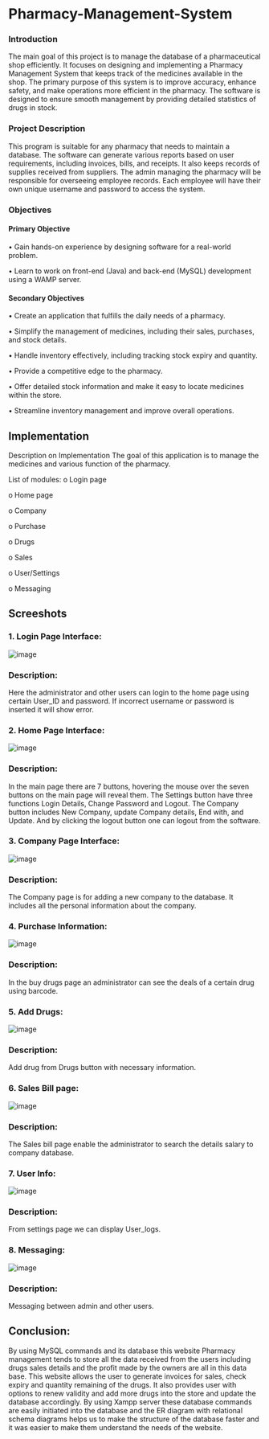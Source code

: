 
# Pharmacy-Management-System
### Introduction
The main goal of this project is to manage the database of a pharmaceutical shop efficiently. It focuses on designing and implementing a Pharmacy Management System that keeps track of the medicines available in the shop. The primary purpose of this system is to improve accuracy, enhance safety, and make operations more efficient in the pharmacy. The software is designed to ensure smooth management by providing detailed statistics of drugs in stock.

### Project Description
This program is suitable for any pharmacy that needs to maintain a database. The software can generate various reports based on user requirements, including invoices, bills, and receipts. It also keeps records of supplies received from suppliers. The admin managing the pharmacy will be responsible for overseeing employee records. Each employee will have their own unique username and password to access the system.

### Objectives
#### Primary Objective

•	Gain hands-on experience by designing software for a real-world problem.

•	Learn to work on front-end (Java) and back-end (MySQL) development using a WAMP server.

#### Secondary Objectives
•	Create an application that fulfills the daily needs of a pharmacy.

•	Simplify the management of medicines, including their sales, purchases, and stock details.

•	Handle inventory effectively, including tracking stock expiry and quantity.

•	Provide a competitive edge to the pharmacy.

•	Offer detailed stock information and make it easy to locate medicines within the store.

•	Streamline inventory management and improve overall operations.



## Implementation

Description on Implementation
The goal of this application is to manage the medicines and various function of the pharmacy.

List of modules:
o Login page

o Home page

o Company

o Purchase

o Drugs

o Sales

o User/Settings

o Messaging
## Screeshots
### 1. Login Page Interface: 
![image](https://github.com/user-attachments/assets/8001feb5-0b5a-4e7b-bfee-f5852f1da84f)

### Description: 
Here the administrator and other users can login to the home page using certain User_ID and password. If incorrect username or password is inserted it will show error.

### 2. Home Page Interface:
![image](https://github.com/user-attachments/assets/3e9c21d1-9cd6-439f-bdae-f6aab058b2ae)

### Description: 
In the main page there are 7 buttons, hovering the mouse over the seven buttons on the main page will reveal them. 
The Settings button have three functions Login Details, Change Password and Logout. 
The Company button includes New Company, update Company details, End with, and Update. 
And by clicking the logout button one can logout from the software.

### 3. Company Page Interface:
![image](https://github.com/user-attachments/assets/f78db83d-a64a-4fb5-9551-d602d64c6f7d)

### Description: 
The Company page is for adding a new company to the database. It includes all the personal information about the company. 

### 4. Purchase Information:
![image](https://github.com/user-attachments/assets/406e7ed2-e407-4c02-9c85-7c9cb16b4326)

### Description: 
In the buy drugs page an administrator can see the deals of a certain drug using barcode.

### 5. Add Drugs:
![image](https://github.com/user-attachments/assets/4502a630-8ddf-4fe5-bb0d-f8d728b0a03f)

### Description:
Add drug from Drugs button with necessary information.

### 6. Sales Bill page:
![image](https://github.com/user-attachments/assets/055edc88-db64-473f-80e8-034b0866c3a3)

### Description: 
The Sales bill page enable the administrator to search the details salary to company database.

### 7. User Info:
![image](https://github.com/user-attachments/assets/4159f70c-3503-414c-9e32-559e0e9804c1)

### Description:
From settings page we can display User_logs.

### 8. Messaging:
![image](https://github.com/user-attachments/assets/f8d82e1b-893d-44a7-9b51-4d2bbdf94203)

### Description: 
Messaging between admin and other users.

## Conclusion:
By using MySQL commands and its database this website Pharmacy management tends to store all the data received from the users including drugs sales details and the profit made by the owners are all in this data base. This website allows the user to generate invoices for sales, check expiry and quantity remaining of the drugs. It also provides user with options to renew validity and add more drugs into the store and update the database accordingly. By using Xampp server these database commands are easily initiated into the database and the ER diagram with relational schema diagrams helps us to make the structure of the database faster and it was easier to make them understand the needs of the website.

